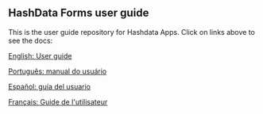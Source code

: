 
## HashData Forms user guide

This is the user guide repository for Hashdata Apps.
Click on links above to see the docs:

[English: User guide](https://docs.hashdata.app/en)

[Português: manual do usuário](https://docs.hashdata.app/pt_BR)

[Español: guía del usuario](https://docs.hashdata.app/es)

[Français: Guide de l'utilisateur](https://docs.hashdata.app/fr)

